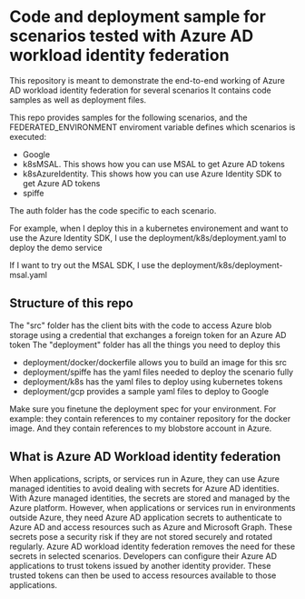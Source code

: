 # Code and deployment sample for scenarios tested with Azure AD workload identity federation
This repository is meant to demonstrate the end-to-end working of Azure AD workload identity federation for several scenarios
It contains code samples as well as deployment files.

This repo provides samples for the following scenarios, and the FEDERATED_ENVIRONMENT enviroment variable defines which scenarios is executed:
- Google
- k8sMSAL. This shows how you can use MSAL to get Azure AD tokens
- k8sAzureIdentity. This shows how you can use Azure Identity SDK to get Azure AD tokens
- spiffe

The auth folder has the code specific to each scenario.

For example, when I deploy this in a kubernetes environement and want to use the Azure Identity SDK, I use the deployment/k8s/deployment.yaml to deploy the demo service

If I want to try out the MSAL SDK, I use the deployment/k8s/deployment-msal.yaml

## Structure of this repo
The "src" folder has the client bits with the code to access Azure blob storage using a credential that exchanges a foreign token for an Azure AD token
The "deployment" folder has all the things you need to deploy this
- deployment/docker/dockerfile allows you to build an image for this src
- deployment/spiffe has the yaml files needed to deploy the scenario fully
- deployment/k8s has the yaml files to deploy using kubernetes tokens
- deployment/gcp provides a sample yaml files to deploy to Google


Make sure you finetune the deployment spec for your environment. For example: they contain references to my container repository for the docker image. And they contain references to my blobstore account in Azure.

## What is Azure AD Workload identity federation

When applications, scripts, or services run in Azure, they can use Azure managed identities to avoid dealing with secrets for Azure AD identities. With Azure managed identities, the secrets are stored and managed by the Azure platform.
However, when applications or services run in environments outside Azure, they need Azure AD application secrets to authenticate to Azure AD and access resources such as Azure and Microsoft Graph. These secrets pose a security risk if they are not stored securely and rotated regularly. Azure AD workload identity federation removes the need for these secrets in selected scenarios. Developers can configure their Azure AD applications to trust tokens issued by another identity provider. These trusted tokens can then be used to access resources available to those applications.

